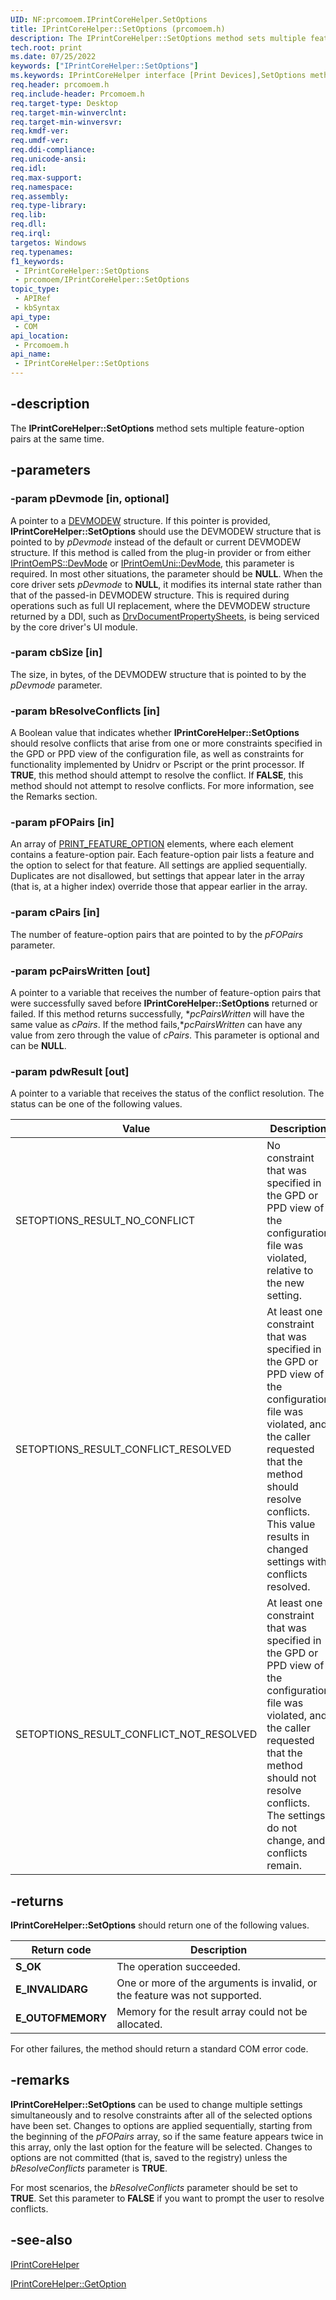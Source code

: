 ```yaml
---
UID: NF:prcomoem.IPrintCoreHelper.SetOptions
title: IPrintCoreHelper::SetOptions (prcomoem.h)
description: The IPrintCoreHelper::SetOptions method sets multiple feature-option pairs at the same time.
tech.root: print
ms.date: 07/25/2022
keywords: ["IPrintCoreHelper::SetOptions"]
ms.keywords: IPrintCoreHelper interface [Print Devices],SetOptions method, IPrintCoreHelper.SetOptions, IPrintCoreHelper::SetOptions, SetOptions, SetOptions method [Print Devices], SetOptions method [Print Devices],IPrintCoreHelper interface, prcomoem/IPrintCoreHelper::SetOptions, print.iprintcorehelper_setoptions, print_unidrv-pscript_allplugins_ad900ead-2d1f-41ab-9ee5-fc5e9f8130d7.xml
req.header: prcomoem.h
req.include-header: Prcomoem.h
req.target-type: Desktop
req.target-min-winverclnt: 
req.target-min-winversvr: 
req.kmdf-ver: 
req.umdf-ver: 
req.ddi-compliance: 
req.unicode-ansi: 
req.idl: 
req.max-support: 
req.namespace: 
req.assembly: 
req.type-library: 
req.lib: 
req.dll: 
req.irql: 
targetos: Windows
req.typenames: 
f1_keywords:
 - IPrintCoreHelper::SetOptions
 - prcomoem/IPrintCoreHelper::SetOptions
topic_type:
 - APIRef
 - kbSyntax
api_type:
 - COM
api_location:
 - Prcomoem.h
api_name:
 - IPrintCoreHelper::SetOptions
---
```


## -description

The **IPrintCoreHelper::SetOptions** method sets multiple feature-option pairs at the same time.

## -parameters

### -param pDevmode [in, optional]

A pointer to a [DEVMODEW](/windows/win32/api/wingdi/ns-wingdi-devmodew) structure. If this pointer is provided, **IPrintCoreHelper::SetOptions** should use the DEVMODEW structure that is pointed to by *pDevmode* instead of the default or current DEVMODEW structure. If this method is called from the plug-in provider or from either [IPrintOemPS::DevMode](/windows-hardware/drivers/ddi/prcomoem/nf-prcomoem-iprintoemps-devmode) or [IPrintOemUni::DevMode](/windows-hardware/drivers/ddi/prcomoem/nf-prcomoem-iprintoemuni-devmode), this parameter is required. In most other situations, the parameter should be **NULL**. When the core driver sets *pDevmode* to **NULL**, it modifies its internal state rather than that of the passed-in DEVMODEW structure. This is required during operations such as full UI replacement, where the DEVMODEW structure returned by a DDI, such as [DrvDocumentPropertySheets](/windows-hardware/drivers/ddi/winddiui/nf-winddiui-drvdocumentpropertysheets), is being serviced by the core driver's UI module.

### -param cbSize [in]

The size, in bytes, of the DEVMODEW structure that is pointed to by the *pDevmode* parameter.

### -param bResolveConflicts [in]

A Boolean value that indicates whether **IPrintCoreHelper::SetOptions** should resolve conflicts that arise from one or more constraints specified in the GPD or PPD view of the configuration file, as well as constraints for functionality implemented by Unidrv or Pscript or the print processor. If **TRUE**, this method should attempt to resolve the conflict. If **FALSE**, this method should not attempt to resolve conflicts. For more information, see the Remarks section.

### -param pFOPairs [in]

An array of [PRINT_FEATURE_OPTION](/windows-hardware/drivers/ddi/prcomoem/ns-prcomoem-_print_feature_option) elements, where each element contains a feature-option pair. Each feature-option pair lists a feature and the option to select for that feature. All settings are applied sequentially. Duplicates are not disallowed, but settings that appear later in the array (that is, at a higher index) override those that appear earlier in the array.

### -param cPairs [in]

The number of feature-option pairs that are pointed to by the *pFOPairs* parameter.

### -param pcPairsWritten [out]

A pointer to a variable that receives the number of feature-option pairs that were successfully saved before **IPrintCoreHelper::SetOptions** returned or failed. If this method returns successfully, **pcPairsWritten* will have the same value as *cPairs*. If the method fails,**pcPairsWritten* can have any value from zero through the value of *cPairs*. This parameter is optional and can be **NULL**.

### -param pdwResult [out]

A pointer to a variable that receives the status of the conflict resolution. The status can be one of the following values.

| Value | Description |
|--|--|
| SETOPTIONS_RESULT_NO_CONFLICT | No constraint that was specified in the GPD or PPD view of the configuration file was violated, relative to the new setting. |
| SETOPTIONS_RESULT_CONFLICT_RESOLVED | At least one constraint that was specified in the GPD or PPD view of the configuration file was violated, and the caller requested that the method should resolve conflicts. This value results in changed settings with conflicts resolved. |
| SETOPTIONS_RESULT_CONFLICT_NOT_RESOLVED | At least one constraint that was specified in the GPD or PPD view of the configuration file was violated, and the caller requested that the method should not resolve conflicts. The settings do not change, and conflicts remain. |

## -returns

**IPrintCoreHelper::SetOptions** should return one of the following values.

| Return code | Description |
|--|--|
| **S_OK** | The operation succeeded. |
| **E_INVALIDARG** | One or more of the arguments is invalid, or the feature was not supported. |
| **E_OUTOFMEMORY** | Memory for the result array could not be allocated. |

For other failures, the method should return a standard COM error code.

## -remarks

**IPrintCoreHelper::SetOptions** can be used to change multiple settings simultaneously and to resolve constraints after all of the selected options have been set. Changes to options are applied sequentially, starting from the beginning of the *pFOPairs* array, so if the same feature appears twice in this array, only the last option for the feature will be selected. Changes to options are not committed (that is, saved to the registry) unless the *bResolveConflicts* parameter is **TRUE**.

For most scenarios, the *bResolveConflicts* parameter should be set to **TRUE**. Set this parameter to **FALSE** if you want to prompt the user to resolve conflicts.

## -see-also

[IPrintCoreHelper](/windows-hardware/drivers/ddi/prcomoem/nn-prcomoem-iprintcorehelper)

[IPrintCoreHelper::GetOption](/windows-hardware/drivers/ddi/prcomoem/nf-prcomoem-iprintcorehelper-getoption)
